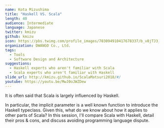 ```yaml
---
name: Kota Mizushima
title: "Haskell VS. Scala"
length: 40
audience: Intermediate
language: Japanese
twitter: kmizu
github: kmizu
icon: https://pbs.twimg.com/profile_images/703094910417678337/b_v8jTJ3_400x400.jpg
organization: DWANGO Co., Ltd.
tags:
  - Tools
  - Software Design and Architecture
suggestions:
  - Haskell experts who aren't familiar with Scala
  - Scala experts who aren't familiar with Haskell
slide_url: http://kmizu.github.io/ScalaMatsuri2018/#/
youtube: https://youtu.be/MwJ0oJWZDew
---
```

It is often said that Scala is largely influenced by Haskell.

In particular, the implicit parameter is a well known function to introduce the Haskell typeclass.
Given this, what do we know about how it applies to other parts of Scala?
In this session, I'll compare Scala with Haskell, detail their pros & cons, and discuss avoiding programming language dispute.
